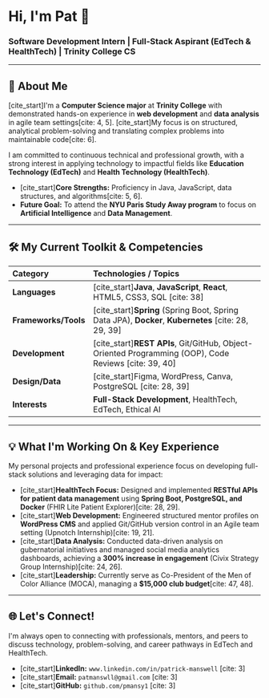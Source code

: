 # Hi, I'm Pat 👋

### Software Development Intern | Full-Stack Aspirant (EdTech & HealthTech) | Trinity College CS

---

## 🚀 About Me

[cite_start]I'm a **Computer Science major** at **Trinity College** with demonstrated hands-on experience in **web development** and **data analysis** in agile team settings[cite: 4, 5]. [cite_start]My focus is on structured, analytical problem-solving and translating complex problems into maintainable code[cite: 6].

I am committed to continuous technical and professional growth, with a strong interest in applying technology to impactful fields like **Education Technology (EdTech)** and **Health Technology (HealthTech)**.

* [cite_start]**Core Strengths:** Proficiency in Java, JavaScript, data structures, and algorithms[cite: 5, 6].
* **Future Goal:** To attend the **NYU Paris Study Away program** to focus on **Artificial Intelligence** and **Data Management**.

---

## 🛠️ My Current Toolkit & Competencies

| Category | Technologies / Topics |
| :--- | :--- |
| **Languages** | [cite_start]**Java**, **JavaScript**, **React**, HTML5, CSS3, SQL [cite: 38] |
| **Frameworks/Tools** | [cite_start]**Spring** (Spring Boot, Spring Data JPA), **Docker**, **Kubernetes** [cite: 28, 29, 39] |
| **Development** | [cite_start]**REST APIs**, Git/GitHub, Object-Oriented Programming (OOP), Code Reviews [cite: 39, 40] |
| **Design/Data** | [cite_start]Figma, WordPress, Canva, PostgreSQL [cite: 28, 39] |
| **Interests** | **Full-Stack Development**, HealthTech, EdTech, Ethical AI |

---

## 💡 What I'm Working On & Key Experience

My personal projects and professional experience focus on developing full-stack solutions and leveraging data for impact:

* [cite_start]**HealthTech Focus:** Designed and implemented **RESTful APIs for patient data management** using **Spring Boot, PostgreSQL, and Docker** (FHIR Lite Patient Explorer)[cite: 28, 29].
* [cite_start]**Web Development:** Engineered structured mentor profiles on **WordPress CMS** and applied Git/GitHub version control in an Agile team setting (Upnotch Internship)[cite: 19, 21].
* [cite_start]**Data Analysis:** Conducted data-driven analysis on gubernatorial initiatives and managed social media analytics dashboards, achieving a **300% increase in engagement** (Civix Strategy Group Internship)[cite: 24, 26].
* [cite_start]**Leadership:** Currently serve as Co-President of the Men of Color Alliance (MOCA), managing a **$15,000 club budget**[cite: 47, 48].

---

## 🌐 Let's Connect!

I'm always open to connecting with professionals, mentors, and peers to discuss technology, problem-solving, and career pathways in EdTech and HealthTech.

* [cite_start]**LinkedIn:** `www.linkedin.com/in/patrick-manswell` [cite: 3]
* [cite_start]**Email:** `patmanswll@gmail.com` [cite: 3]
* [cite_start]**GitHub:** `github.com/pmansy1` [cite: 3]
